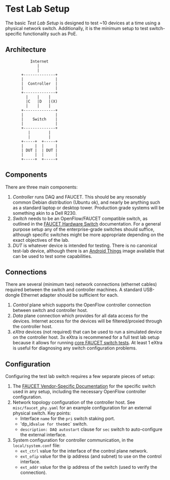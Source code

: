 # Test Lab Setup

The basic _Test Lab Setup_ is designed to test ~10 devices at a time using a physical network switch. Additionally,
it is the minimum setup to test switch-specific functionality such as PoE.

## Architecture

```
           Internet
              |            
              |
       +--------------+
       |              |
       |  Controller  |
       |              |
       +--------------+
         |    |    |
         |C   |D   |(X)
         |    |    |
       +--------------+
       |              |
       |    Switch    |
       |              |
       +--------------+
          |        |
          |        |
       +-----+  +-----+
       |     |  |     |
       | DUT |  | DUT |
       |     |  |     |
       +-----+  +-----+

```

## Components

There are three main components:
1. _Controller_ runs DAQ and FAUCET. This should be any resonably common Debian distribution (Ubuntu ok), and
nearly be anything such as a standard laptop or desktop tower. Production grade systems will be something akin to a Dell R230.
2. _Switch_ needs to be an OpenFlow/FAUCET compatible switch, as outlined in the
[FAUCET Hardware Switch](https://faucet.readthedocs.io/en/latest/vendors/index.html) documentation. For a general
purpose setup any of the enterprise-grade switches should suffice, although specific switches might be more
appropriate depending on the exact objectives of the lab.
3. _DUT_ is whatever device is intended for testing. There is no canonical test-lab device, although there is an
[Android Things](https://developer.android.com/things/) image available that can be used to test some capabilities.

## Connections

There are several (minimum two) network connections (ethernet cables) required between the switch and
controller machines. A standard USB-dongle Ethernet adapter should be sufficient for each.
1. _Control_ plane which supports the OpenFlow controller connection between switch and controller host.
2. _Data_ plane connection which provides for all data access for the devices. Internet access for the devices will
be filtered/proxied through the controller host.
3. _eXtra_ devices (not required) that can be used to run a simulated device on the controller host. 3x eXtra
is recommened for a full test lab setup because it allows for running
[core FAUCET switch tests](https://faucet.readthedocs.io/en/latest/testing.html#hardware-switch-testing-with-docker).
At least 1 eXtra is useful for diagnosing any switch configuration problems.

## Configuration

Configuring the test lab switch requires a few separate pieces of setup:
1. The [FAUCET Vendor-Specific Documentation](https://docs.faucet.nz/en/latest/vendors/index.html) for
the specific switch used in any setup, including the necessary OpenFlow controller configuration.
2. Network topology configuration of the controller host. See `misc/faucet_phy.yaml` for an example
configuration for an external physical switch. Key points:
    * Interface `name` for the `pri` switch staking port.
    * 'dp_id` value for the `sec` switch.
    * `description: DAQ autostart` clause for `sec` switch to auto-configure the external interface.
3. System configuration for controller communication, in the `local/system.conf` file:
    * `ext_ctrl` value for the interface of the control plane network.
    * `ext_ofip` value for the ip address (and subnet) to use on the control interface.
    * `ext_addr` value for the ip address of the switch (used to verify the connection).
